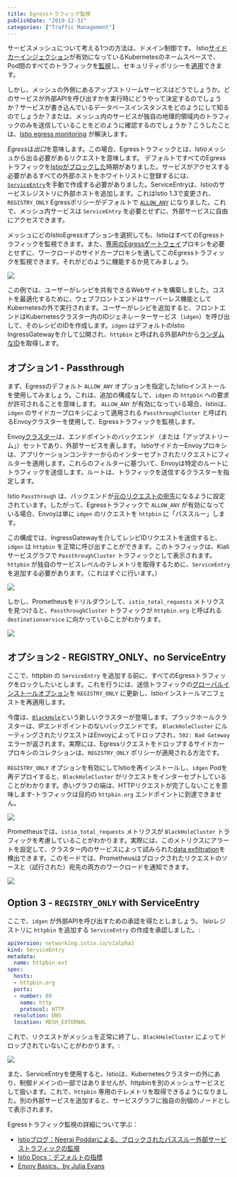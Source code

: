 ```yaml
---
title: Egressトラフィック監視
publishDate: "2019-12-31"
categories: ["Traffic Management"]
---
```


サービスメッシュについて考える1つの方法は、ドメイン制御です。 Istio[サイドカーインジェクション](https://istio.io/docs/ops/deployment/architecture/#components)が有効になっているKubernetesのネームスペースで、Pod間のすべてのトラフィックを[監視](https://istio.io/docs/tasks/observability/)し、セキュリティポリシーを[適用](https://istio.io/docs/tasks/security/authorization/authz-http/)できます。

しかし、メッシュの外側にあるアップストリームサービスはどうでしょうか。どのサービスが外部APIを呼び出すかを実行時にどうやって決定するのでしょうか？サービスが書き込んでいるデータベースインスタンスをどのようにして知るのでしょうか？または、メッシュ内のサービスが独自の地理的領域内のトラフィックのみを送信していることをどのように確認するのでしょうか？こうしたことは、[Istio egress monitoring](https://istio.io/blog/2019/monitoring-external-service-traffic/) が解決します。

*Egress*は*出口*を意味します。この場合、Egressトラフィックとは、Istioメッシュから出る必要があるリクエストを意味します。 デフォルトですべてのEgressトラフィックを[Istioがブロックした](https://archive.istio.io/v1.0/docs/tasks/traffic-management/egress/)時期がありました。サービスがアクセスする必要があるすべての外部ホストをホワイトリストに登録するには、[`ServiceEntry`](https://istio.io/docs/tasks/traffic-management/egress/egress-control/#access-an-external-http-service)を手動で作成する必要がありました。ServiceEntryは、Istioのサービスレジストリに外部ホストを追加します。これはIstio 1.3で変更され、`REGISTRY_ONLY` Egressポリシーがデフォルトで [`ALLOW_ANY`](https://istio.io/docs/tasks/traffic-management/egress/egress-control/#envoy-passthrough-to-external-services) になりました。これで、メッシュ内サービスは `ServiceEntry` を必要とせずに、外部サービスに自由にアクセスできます。

メッシュにどのIstioEgressオプションを選択しても、IstioはすべてのEgressトラフィックを監視できます。また、[専用のEgressゲートウェイ](https://istio.io/docs/tasks/traffic-management/egress/egress-gateway/#use-case)プロキシを必要とせずに、ワークロードのサイドカープロキシを通してこのEgressトラフィックを監視できます。それがどのように機能するか見てみましょう。

![](/images/ptbh-diagram.png)

この例では、ユーザーがレシピを共有できるWebサイトを構築しました。コストを最適化するために、ウェブフロントエンドはサーバーレス機能としてKubernetesの外で実行されます。ユーザーがレシピを追加すると、フロントエンドはKubernetesクラスター内のIDジェネレーターサービス（`idgen`）を呼び出して、そのレシピのIDを作成します。`idgen` はデフォルトのIstio IngressGatewayを介して公開され、`httpbin` と呼ばれる外部APIから[ランダムなID](http://httpbin.org/uuid)を取得します。

## オプション1 - Passthrough

まず、Egressのデフォルト `ALLOW_ANY` オプションを指定したIstioインストールを使用してみましょう。これは、追加の構成なしで、`idgen` の `httpbin` への要求が許可されることを意味します。 `ALLOW_ANY` が有効になっている場合、Istioは、`idgen` のサイドカープロキシによって適用される `PassthroughCluster` と呼ばれるEnvoyクラスターを使用して、Egressトラフィックを監視します。

Envoy[クラスター](https://jvns.ca/blog/2018/10/27/envoy-basics/)は、エンドポイントのバックエンド（または「アップストリーム」）セットであり、外部サービスを表します。 IstioサイドカーEnvoyプロキシは、アプリケーションコンテナーからのインターセプトされたリクエストにフィルターを適用します。これらのフィルターに基づいて、Envoyは特定のルートにトラフィックを送信します。ルートは、トラフィックを送信するクラスターを指定します。

Istio `Passthrough` は、バックエンドが[元のリクエストの宛先](https://www.envoyproxy.io/docs/envoy/latest/intro/arch_overview/upstream/service_discovery#original-destination)になるように設定されています。したがって、Egressトラフィックで `ALLOW_ANY` が有効になっている場合、Envoyは単に `idgen` のリクエストを `httpbin` に「パススルー」します。

この構成では、IngressGatewayを介してレシピIDリクエストを送信すると、`idgen` は `httpbin` を正常に呼び出すことができます。このトラフィックは、Kialiサービスグラフで `PassthroughCluster` トラフィックとして表示されます。`httpbin` が独自のサービスレベルのテレメトリを取得するために、`ServiceEntry` を追加する必要があります。（これはすぐに行います。）

![](/images/ptbh-kiali-passthrough.png)

しかし、Prometheusをドリルダウンして、`istio_total_requests` メトリクスを見つけると、`PassthroughCluster` トラフィックが `httpbin.org` と呼ばれる `destinationservice` に向かっていることがわかります。

![](/images/ptbh-prom-passthrough.png)

## オプション2 - REGISTRY_ONLY、no ServiceEntry

ここで、httpbin の `ServiceEntry` を追加する前に、すべてのEgressトラフィックをロックしたいとします。これを行うには、送信トラフィックの[グローバルインストールオプション](https://istio.io/docs/reference/config/installation-options/)を `REGISTRY_ONLY` に更新し、Istioインストールマニフェストを再適用します。

今度は、[`BlackHole`](https://istio.io/blog/2019/monitoring-external-service-traffic/#what-are-blackhole-and-passthrough-clusters)という新しいクラスターが登場します。ブラックホールクラスターは、IPエンドポイントのないバックエンドです。 `BlackHoleCluster` にルーティングされたリクエストはEnvoyによってドロップされ、`502: Bad Gateway` エラーが返されます。実際には、Egressリクエストをドロップするサイドカープロキシのコレクションは、`REGISTRY_ONLY` ポリシーが適用される方法です。

`REGISTRY_ONLY` オプションを有効にしてIstioを再インストールし、`idgen` Podを再デプロイすると、`BlackHoleCluster` がリクエストをインターセプトしていることがわかります。赤いグラフの端は、HTTPリクエストが完了しないことを意味します-トラフィックは目的の `httpbin.org` エンドポイントに到達できません。

![](/images/ptbh-kiali-blackhole.png)

Prometheusでは、`istio_total_requests` メトリクスが `BlackHoleCluster` トラフィックを考慮していることがわかります。実際には、このメトリクスにアラートを設定して、クラスター内のサービスによって試みられた[data exfiltration](https://en.wikipedia.org/wiki/Data_exfiltration)を検出できます。このモードでは、Prometheusはブロックされたリクエストのソースと（試行された）宛先の両方のワークロードを通知できます。

![](/images/ptbh-prom-blackhole.png)

## Option 3 - `REGISTRY_ONLY` with ServiceEntry

ここで、`idgen` が外部APIを呼び出すための承認を得たとしましょう。 Isioレジストリに `httpbin` を追加する `ServiceEntry` の作成を承認しました。:

```YAML
apiVersion: networking.istio.io/v1alpha3
kind: ServiceEntry
metadata:
  name: httpbin-ext
spec:
  hosts:
  - httpbin.org
  ports:
  - number: 80
    name: http
    protocol: HTTP
  resolution: DNS
  location: MESH_EXTERNAL
```

これで、リクエストがメッシュを正常に終了し、`BlackHoleCluster` によってドロップされていないことがわかります。:

![](/images/ptbh-kiali-serviceentry.png)

また、ServiceEntryを使用すると、Istioは、Kubernetesクラスターの外にあり、制御ドメインの一部ではありませんが、httpbinを別のメッシュサービスとして扱います。これで、`httpbin` 専用のテレメトリを取得できるようになりました。別の外部サービスを追加すると、サービスグラフに独自の別個のノードとして表示されます。

Egressトラフィック監視の詳細について学ぶ：
- [Istioブログ：Neeraj Poddarによる、ブロックされたパススルー外部サービストラフィックの監視](https://istio.io/blog/2019/monitoring-external-service-traffic/)
- [Istio Docs：デフォルトの指標](https://istio.io/docs/reference/config/policy-and-telemetry/metrics/)
- [Envoy Basics、by Julia Evans](https://jvns.ca/blog/2018/10/27/envoy-basics/)